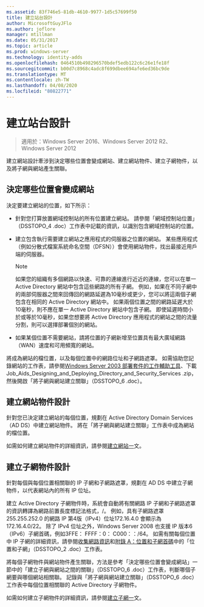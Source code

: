 ```yaml
---
ms.assetid: 83f746e5-81db-4610-9977-1d5c57699f50
title: 建立站台設計
author: MicrosoftGuyJFlo
ms.author: joflore
manager: mtillman
ms.date: 05/31/2017
ms.topic: article
ms.prod: windows-server
ms.technology: identity-adds
ms.openlocfilehash: 0464510b498296570bdef5edb122c6c26e1fe18f
ms.sourcegitcommit: b00d7c8968c4adc8f699dbee694afe6ed36bc9de
ms.translationtype: MT
ms.contentlocale: zh-TW
ms.lasthandoff: 04/08/2020
ms.locfileid: "80822771"
---
```

# <a name="creating-a-site-design"></a>建立站台設計

>適用於：Windows Server 2016、Windows Server 2012 R2、Windows Server 2012

建立網站設計牽涉到決定哪些位置會變成網站、建立網站物件、建立子網物件，以及將子網與網站產生關聯。  
  
## <a name="deciding-which-locations-will-become-sites"></a>決定哪些位置會變成網站

決定要建立網站的位置，如下所示：  
  
- 針對您打算放置網域控制站的所有位置建立網站。 請參閱「網域控制站位置」（DSSTOPO_4 .doc）工作表中記載的資訊，以識別包含網域控制站的位置。  
- 建立包含執行需要建立網站之應用程式的伺服器之位置的網站。 某些應用程式（例如分散式檔案系統命名空間（DFSN））會使用網站物件，找出最接近用戶端的伺服器。  

   > [!NOTE]  
   > 如果您的組織有多個網路以快速、可靠的連線進行近近的連線，您可以在單一 Active Directory 網站中包含這些網路的所有子網。 例如，如果在不同子網中的兩部伺服器之間來回傳回的網路延遲為10毫秒或更少，您可以將這兩個子網包含在相同的 Active Directory 網站中。 如果兩個位置之間的網路延遲大於10毫秒，則不應在單一 Active Directory 網站中包含子網。 即使延遲時間小於或等於10毫秒，如果您想要將 Active Directory 應用程式的網站之間的流量分割，則可以選擇部署個別的網站。  

- 如果某個位置不需要網站，請將位置的子網新增至位置具有最大廣域網路（WAN）速度和可用頻寬的網站。  
  
將成為網站的檔位置，以及每個位置中的網路位址和子網路遮罩。 如需協助您記錄網站的工作表，請參閱[Windows Server 2003 部署套件的工作輔助工具](https://go.microsoft.com/fwlink/?LinkID=102558)、下載 Job_Aids_Designing_and_Deploying_Directory_and_Security_Services .zip，然後開啟「將子網與網站建立關聯」（DSSTOPO_6 .doc）。  
  
## <a name="creating-a-site-object-design"></a>建立網站物件設計

針對您已決定建立網站的每個位置，規劃在 Active Directory Domain Services （AD DS）中建立網站物件。 將在「將子網與網站建立關聯」工作表中成為網站的檔位置。  
  
如需如何建立網站物件的詳細資訊，請參閱[建立網站一](https://go.microsoft.com/fwlink/?LinkId=107067)文。  
  
## <a name="creating-a-subnet-object-design"></a>建立子網物件設計

針對每個與每個位置相關聯的 IP 子網和子網路遮罩，規劃在 AD DS 中建立子網物件，以代表網站內的所有 IP 位址。  
  
建立 Active Directory 子網物件時，系統會自動將有關網路 IP 子網和子網路遮罩的資訊轉譯為網路前置長度標記法格式，<IP address>/<prefix length>。 例如，具有子網路遮罩255.255.252.0 的網路 IP 第4版（IPv4）位址172.16.4.0 會顯示為 172.16.4.0/22。 除了 IPv4 位址之外，Windows Server 2008 也支援 IP 版本6（IPv6）子網首碼，例如3FFE： FFFF：0： C000：：/64。 如需有關每個位置中 IP 子網的詳細資訊，請參閱[收集網路資訊](../../ad-ds/plan/Collecting-Network-Information.md)和[附錄 A：位置和子網首碼](Appendix-A--Locations-and-Subnet-Prefixes.md)中的「位置和子網」（DSSTOPO_2 .doc）工作表。  
  
將每個子網物件與網站物件產生關聯，方法是參考「決定哪些位置會變成網站」一節中的「建立子網與網站之間的關聯」（DSSTOPO_6 .doc）工作表，判斷哪個子網要與哪個網站相關聯。 記錄與「將子網與網站建立關聯」（DSSTOPO_6 .doc）工作表中每個位置相關聯的 Active Directory 子網物件。  
  
如需如何建立子網物件的詳細資訊，請參閱[建立子網一](https://go.microsoft.com/fwlink/?LinkId=107068)文。
